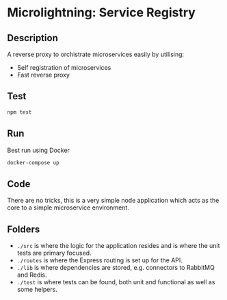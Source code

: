 # Microlightning: Service Registry
## Description
A reverse proxy to orchistrate microservices easily by utilising:
* Self registration of microservices
* Fast reverse proxy

## Test
```bash
npm test
```

## Run
Best run using Docker
```bash
docker-compose up
```

## Code
There are no tricks, this is a very simple node application which acts as the core to a simple microservice environment.

## Folders

* `./src` is where the logic for the application resides and is where the unit tests are primary focused.
* `./routes` is where the Express routing is set up for the API.
* `./lib` is where dependencies are stored, e.g. connectors to RabbitMQ and Redis.
* `./test` is where tests can be found, both unit and functional as well as some helpers.